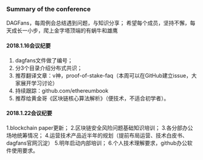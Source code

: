 ### Summary of the conference
DAGFans，每周例会总结遇到问题，与知识分享；
希望每个成员，坚持不懈，每天成长一小步，爬上金字塔顶端的有蜗牛和雄鹰

#### 2018.1.16会议纪要
1. dagfans文件做了编号；
2. 分3个目录介绍分布式共识；
3. 推荐翻译文章：v神，proof-of-stake-faq（本周可以在GitHub建立issue，大家展开学习讨论）
4. 持续跟踪：github.com/ethereumbook
5. 推荐给黄金哥《区块链核心算法解析》（便技术，不适合初学者）。

#### 2018.1.22会议纪要
1.blockchain paper更新；
2.区块链安全风险问题基础知识培训；
3.各分部办公场地统筹情况；
4.运营技术产品近半年的规划（提前布局运营、技术白皮书、dagfans官网沉淀）
5.明年启动内部培训；
6.个人技术理解要求，github办公软件使用要求。
